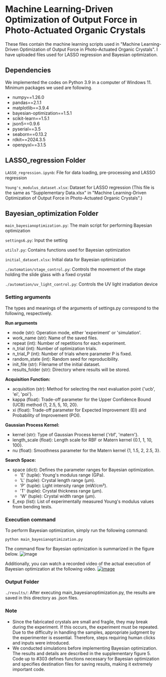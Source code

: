 # Machine Learning-Driven Optimization of Output Force in Photo-Actuated Organic Crystals

These files contain the machine learning scripts used in "Machine Learning-Driven Optimization of Output Force in Photo-Actuated Organic Crystals". 
I have uploaded files used for LASSO regression and Bayesian optimization. 

## Dependencies
We implemented the codes on Python 3.9 in a computer of Windows 11.
Minimum packages we used are following.

- numpy==1.26.0
- pandas==2.1.1
- matplotlib==3.9.4
- bayesian-optimization==1.5.1
- scikit-learn==1.5.1
- json5==0.9.6
- pyserial==3.5
- seaborn==0.13.2
- rdkit==2024.3.5
- openpyxl==3.1.5

## LASSO_regression Folder
`LASSO_regression.ipynb`: File for data loading, pre-processing and LASSO regression

`Young's_modulus_dataset.xlsx`: Dataset for LASSO regression
(This file is the same as "Supplementary Data.xlsx" in "Machine Learning-Driven Optimization of Output Force in Photo-Actuated Organic Crystals".)

## Bayesian_optimization Folder
`main_bayesianoptimization.py`: The main script for performing Bayesian optimization

`settings6.py`: Input the setting

`utils7.py`: Contains functions used for Bayesian optimization

`initial_dataset.xlsx`: Initial data for Bayesian optimization

`./automation/stage_control.py`: Controls the movement of the stage holding the slide glass with a fixed crystal

`./automation/uv_light_control.py`: Controls the UV light irradiation device

### Setting arguments
The types and meanings of the arguments of settings.py correspond to the following, respectively.

**Run arguments**
- mode (str): Operation mode, either 'experiment' or 'simulation'.
- work_name (str): Name of the saved files.
- repeat (int): Number of repetitions for each experiment.
- n_trial (int): Number of optimization trials.
- n_trial_P (int): Number of trials where parameter P is fixed.
- random_state (int): Random seed for reproducibility.
- init_file (str): Filename of the initial dataset.
- results_folder (str): Directory where results will be stored.

**Acquisition Function:**
- acquisition (str): Method for selecting the next evaluation point {'ucb', 'ei', 'poi'}.
- kappa (float): Trade-off parameter for the Upper Confidence Bound (UCB) method {1, 2.5, 5, 10, 20}.
- xi (float): Trade-off parameter for Expected Improvement (EI) and Probability of Improvement (POI).

**Gaussian Process Kernel:**
- kernel (str): Type of Gaussian Process kernel {'rbf', 'matern'}.
- length_scale (float): Length scale for RBF or Matern kernel {0.1, 1, 10, 100}.
- nu (float): Smoothness parameter for the Matern kernel {1, 1.5, 2, 2.5, 3}.

**Search Space:**
- space (dict): Defines the parameter ranges for Bayesian optimization.
    - 'E' (tuple): Young's modulus range (GPa).
    - 'L' (tuple): Crystal length range (μm).
    - 'P' (tuple): Light intensity range (mW/cm²).
    - 'T' (tuple): Crystal thickness range (μm).
    - 'W' (tuple): Crystal width range (μm).
- E_exp (list): List of experimentally measured Young's modulus values from bending tests.

### Execution command
To perform Bayesian optimization, simply run the following command:

`python main_bayesianoptimization.py`

The command flow for Bayesian optimization is summarized in the figure below. 
![image](https://github.com/user-attachments/assets/1282f18e-2c1c-4efb-a1d8-63c1281f3459)

Additionally, you can watch a recorded video of the actual execution of Bayesian optimization at the following video.
[![image](https://github.com/user-attachments/assets/1b9e5d14-bd44-463f-b919-6564d23ef9a9)](https://youtu.be/iQlV0FbhcLQ)

### Output Folder
`./results/`: After executing main_bayesianoptimization.py, the results are saved in this directory as .json files.

### Note
- Since the fabricated crystals are small and fragile, they may break during the experiment. If this occurs, the experiment must be repeated. Due to the difficulty in handling the samples, appropriate judgment by the experimenter is essential. Therefore, steps requiring human clicks and inputs were introduced. 
- We conducted simulations before implementing Bayesian optimization. The results and details are described in the supplementary figure 5. Code up to #303 defines functions necessary for Bayesian optimization and specifies destination files for saving results, making it extremely important code. 
